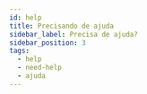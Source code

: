 ```yaml
---
id: help
title: Precisando de ajuda
sidebar_label: Precisa de ajuda?
sidebar_position: 3
tags:
  - help
  - need-help
  - ajuda
---
```

